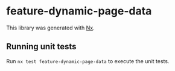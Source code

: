 # feature-dynamic-page-data

This library was generated with [Nx](https://nx.dev).

## Running unit tests

Run `nx test feature-dynamic-page-data` to execute the unit tests.
